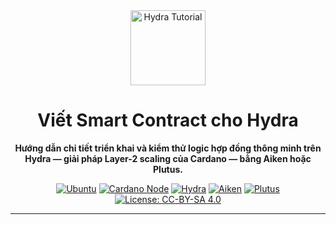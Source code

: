 <div align="center">

<img src="https://www.cardano2vn.io/_next/static/media/loading.db59b266.png" width="120" alt="Hydra Tutorial" />

# **Viết Smart Contract cho Hydra**

**Hướng dẫn chi tiết triển khai và kiểm thử logic hợp đồng thông minh trên Hydra — giải pháp Layer-2 scaling của Cardano — bằng Aiken hoặc Plutus.**

[![Ubuntu](https://img.shields.io/badge/Ubuntu-22.04+-E95420?logo=ubuntu)](https://ubuntu.com/download/server)
[![Cardano Node](https://img.shields.io/badge/Cardano%20Node-10.5.1+-4287D6?logo=cardano)](https://github.com/IntersectMBO/cardano-node/releases)
[![Hydra](https://img.shields.io/badge/Hydra%20Node-1.0.0+-00FF00?logo=data:image/svg+xml;base64,PHN2ZyBmaWxsPSIjMDBGRjAwIiB2aWV3Qm94PSIwIDAgMjQgMjQiIHdpZHRoPSIxNiIgaGVpZ2h0PSIxNiI+PHBhdGggZD0iTTEyIDJDNi40OCAyIDIgNi40OCAyIDEyczQuNDggMTAgMTAgMTAgMTAtNC40OCAxMC0xMFMxNy41MiAyIDEyIDJ6bTAtMThjLTQuNDEgMC04IDMuNTktOCA4czMuNTkgOCA4IDggOC0zLjU5IDgtOHptMC0xNGMtMy4zMSAwLTYgMi42OS02IDZzMi42OSA2IDYgNiA2LTIuNjkgNi02em0wLTEyYy0yLjIxIDAtNCAxLjc5LTQgNHMxLjc5IDQgNCA0IDQtMS43OSA0LTQtMS43OSA0LTQgNHptMC0xMGMtMS4xIDAtMiAuOS0yIDJzLjkgMiAyIDIgMi0uOSAyLTItLjkgMi0yLTJ6Ii8+PC9zdmc+)](https://hydra.family/head-protocol)
[![Aiken](https://img.shields.io/badge/Aiken-v1.1.2-7B42BC?logo=haskell)](https://aiken-lang.org)
[![Plutus](https://img.shields.io/badge/Plutus-Haskell-8A2BE2)](https://plutus.cardano.org)
[![License: CC-BY-SA 4.0](https://img.shields.io/badge/License-MIT-FFBB00.svg)](https://creativecommons.org/licenses/by-sa/4.0/)

---

</div>
